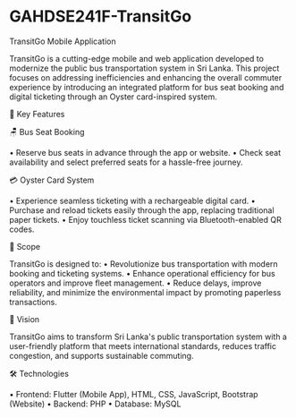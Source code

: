 # GAHDSE241F-TransitGo

TransitGo Mobile Application

TransitGo is a cutting-edge mobile and web application developed to modernize the public bus transportation system in Sri Lanka. This project focuses on addressing inefficiencies and enhancing the overall commuter experience by introducing an integrated platform for bus seat booking and digital ticketing through an Oyster card-inspired system.

🌟 Key Features

🪑 Bus Seat Booking

 • Reserve bus seats in advance through the app or website.
 • Check seat availability and select preferred seats for a hassle-free journey.

💳 Oyster Card System

 • Experience seamless ticketing with a rechargeable digital card.
 • Purchase and reload tickets easily through the app, replacing traditional paper tickets.
 • Enjoy touchless ticket scanning via Bluetooth-enabled QR codes.

📌 Scope

TransitGo is designed to:
  • Revolutionize bus transportation with modern booking and ticketing systems.
  • Enhance operational efficiency for bus operators and improve fleet management.
  • Reduce delays, improve reliability, and minimize the environmental impact by promoting paperless transactions.

🚀 Vision

  TransitGo aims to transform Sri Lanka's public transportation system with a user-friendly platform that meets international standards, reduces traffic congestion, and supports            sustainable commuting.

🛠️ Technologies
    
 • Frontend: Flutter (Mobile App), HTML, CSS, JavaScript, Bootstrap (Website)
 • Backend: PHP
 • Database: MySQL
